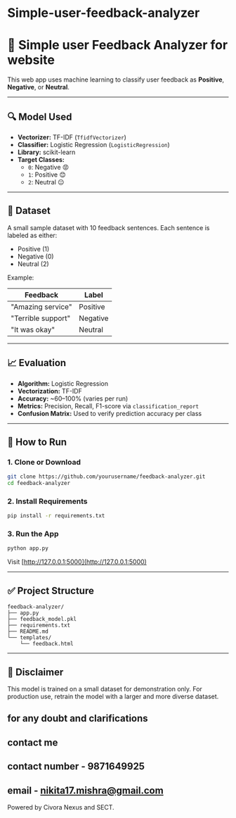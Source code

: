 # Simple-user-feedback-analyzer
# 📝 Simple user Feedback Analyzer for website

This web app uses machine learning to classify user feedback as **Positive**, **Negative**, or **Neutral**.

---

## 🔍 Model Used

- **Vectorizer:** TF-IDF (`TfidfVectorizer`)
- **Classifier:** Logistic Regression (`LogisticRegression`)
- **Library:** scikit-learn
- **Target Classes:**
  - `0`: Negative 😡
  - `1`: Positive 😊
  - `2`: Neutral 😐

---

## 🧠 Dataset

A small sample dataset with 10 feedback sentences. Each sentence is labeled as either:
- Positive (1)
- Negative (0)
- Neutral (2)

Example:

| Feedback               | Label    |
|------------------------|----------|
| "Amazing service"      | Positive |
| "Terrible support"     | Negative |
| "It was okay"          | Neutral  |

---

## 📈 Evaluation

- **Algorithm:** Logistic Regression
- **Vectorization:** TF-IDF
- **Accuracy:** ~60–100% (varies per run)
- **Metrics:** Precision, Recall, F1-score via `classification_report`
- **Confusion Matrix:** Used to verify prediction accuracy per class

---

## 🚀 How to Run

### 1. Clone or Download

```bash
git clone https://github.com/yourusername/feedback-analyzer.git
cd feedback-analyzer
```

### 2. Install Requirements

```bash
pip install -r requirements.txt
```

### 3. Run the App

```bash
python app.py
```

Visit [http://127.0.0.1:5000](http://127.0.0.1:5000)

---

## ✅ Project Structure

```
feedback-analyzer/
├── app.py
├── feedback_model.pkl
├── requirements.txt
├── README.md
└── templates/
    └── feedback.html
```

---

## 📌 Disclaimer

This model is trained on a small dataset for demonstration only. For production use, retrain the model with a larger and more diverse dataset.

## for any doubt and clarifications 
## contact me
## contact number - 9871649925
## email - nikita17.mishra@gmail.com
Powered by Civora Nexus and SECT.
